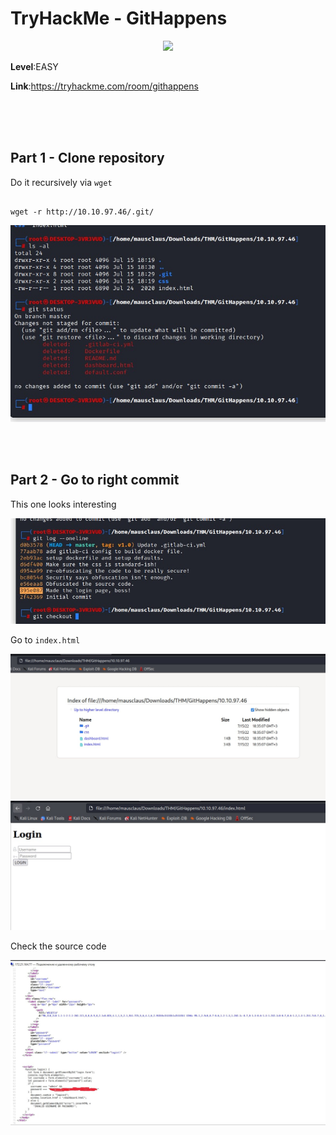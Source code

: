 # TryHackMe - GitHappens

<div align="center">

<img src="https://assets.tryhackme.com/img/banners/default_tryhackme.png">

</div>

<p><b>Level</b>:EASY</p>

<p><b>Link</b>:<a href="https://tryhackme.com/room/githappens">https://tryhackme.com/room/githappens</a></p>

<br/><br/><br/>

## Part 1 - Clone repository

Do it recursively via <code>wget</code>

```shell

wget -r http://10.10.97.46/.git/

```

<img src="./0.jpg">

<br/><br/>

## Part 2 - Go to right commit

This one looks interesting

<img src="./1.jpg">

<p>Go to <code>index.html</code></p>

<img src="./2.jpg">
<img src="./3.jpg">

<p>Check the source code</p>

<img src="./flag.jpg">